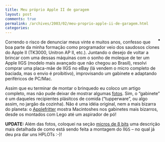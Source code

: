 ```yaml
---
title: Meu próprio Apple II de garagem
layout: post
comments: true
permalink: /archives/2003/02/meu-proprio-apple-ii-de-garagem.html
categories:
---
```

<img src="//chester.me/img/blig/tupperiigs.jpg" border="2" alt="" hspace="2" align="right" />Correndo o risco de denunciar meus vinte e muitos anos, confesso que boa parte da minha formação como programador veio dos saudosos clones do Apple II (TK3000, Unitron AP II, etc.). Juntando o desejo de voltar a brincar com uma dessas máquinas com o sonho de moleque de ter um Apple IIGS (modelo mais avançado que não chegou ao Brasil), resolvi comprar uma placa-mãe de IIGS no eBay (lá vendem o micro completo de baciada, mas o envio é proibitivo), improvisando um gabinete e adaptando periféricos de PC/Mac.

Assim que eu terminar de montar o brinquedo eu coloco um artigo completo, mas não pude deixar de mostrar algumas [fotos][1]. Sim, o &#8220;gabinete&#8221; é um daqueles recipientes plásitcos de comida (&#8220;tupperware&#8221;, ou algo assim, no jargão da cozinha). Não é uma idéia original, nem a mais bizarra do planeta: o <a href="http://applefritter.com/hacks/desktops.html" target="blank">Applefritter</a> mostra Macintoshes nos gabinetes mais bizarros, desde os montados com Lego até um aspirador de pó!

**UPDATE:** Além das fotos, coloquei na seção [micros de 8 bits][1] uma descrição mais detalhada de como está sendo feita a montagem do II<tt>GS</tt> &#8211; no qual já deu pra dar uns HPLOTs :-)!

 [1]: //chester.me/micros.html
